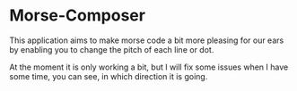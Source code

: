# Morse-Composer
This application aims to make morse code a bit more pleasing for our ears by enabling you to change the pitch of each line or dot.

At the moment it is only working a bit, but I will fix some issues when I have some time, you can see, in which direction it is going.
